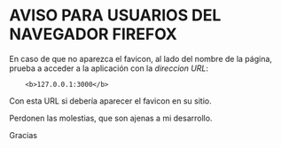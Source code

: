 <h1>AVISO PARA USUARIOS DEL NAVEGADOR FIREFOX</h1>

En caso de que no aparezca el favicon, al lado del nombre 
de la página, prueba a acceder a la aplicación con la 
<i>direccion URL</i>:

		<b>127.0.0.1:3000</b>

Con esta URL si debería aparecer el favicon en su sitio.

Perdonen las molestias, que son ajenas a mi desarrollo.

Gracias
